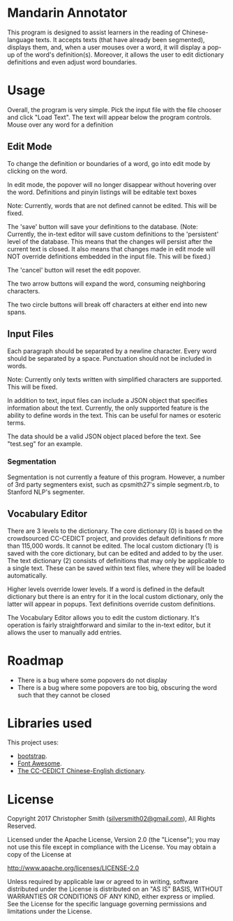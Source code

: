 # Mandarin Annotator

This program is designed to assist learners in the reading of Chinese-language texts. It accepts texts (that have already been segmented), displays them, and, when a user mouses over a word, it will display a pop-up of the word's definition(s). Moreover, it allows the user to edit dictionary definitions and even adjust word boundaries.

# Usage

Overall, the program is very simple. Pick the input file with the file chooser and click "Load Text". The text will appear below the program controls. Mouse over any word for a definition

## Edit Mode

To change the definition or boundaries of a word, go into edit mode by clicking on the word.

In edit mode, the popover will no longer disappear without hovering over the word. Definitions and pinyin listings will be editable text boxes

Note: Currently, words that are not defined cannot be edited. This will be fixed.

The 'save' button will save your definitions to the database. (Note: Currently, the in-text editor will save custom definitions to the 'persistent' level of the database. This means that the changes will persist after the current text is closed. It also means that changes made in edit mode will NOT override definitions embedded in the input file. This will be fixed.)

The 'cancel' button will reset the edit popover.

The two arrow buttons will expand the word, consuming neighboring characters.

The two circle buttons will break off characters at either end into new spans.

## Input Files

Each paragraph should be separated by a newline character. Every word should be separated by a space. Punctuation should not be included in words.

Note: Currently only texts written with simplified characters are supported. This will be fixed.

In addition to text, input files can include a JSON object that specifies information about the text. Currently, the only supported feature is the ability to define words in the text. This can be useful for names or esoteric terms.

The data should be a valid JSON object placed before the text. See "test.seg" for an example.

### Segmentation

Segmentation is not currently a feature of this program. However, a number of 3rd party segmenters exist, such as cpsmith27's simple segment.rb, to Stanford NLP's segmenter.

## Vocabulary Editor

There are 3 levels to the dictionary. The core dictionary (0) is based on the crowdsourced CC-CEDICT project, and provides default definitions fr more than 115,000 words. It cannot be edited. The local custom dictionary (1) is saved with the core dictionary, but can be edited and added to by the user. The text dictionary (2) consists of definitions that may only be applicable to a single text. These can be saved within text files, where they will be loaded automatically.

Higher levels override lower levels. If a word is defined in the default dictionary but there is an entry for it in the local custom dictionary, only the latter will appear in popups. Text definitions override custom definitions.

The Vocabulary Editor allows you to edit the custom dictionary. It's operation is fairly straightforward and similar to the in-text editor, but it allows the user to manually add entries.

# Roadmap

* There is a bug where some popovers do not display
* There is a bug where some popovers are too big, obscuring the word such that they cannot be closed

# Libraries used

This project uses:

- [bootstrap](http://getbootstrap.com/).
- [Font Awesome](http://fontawesome.io/).
- [The CC-CEDICT Chinese-English dictionary](https://www.mdbg.net/chinese/dictionary?page=cedict).

# License

Copyright 2017 Christopher Smith (silversmith02@gmail.com), All Rights Reserved.

Licensed under the Apache License, Version 2.0 (the "License"); you may not use this file except in compliance with the License. You may obtain a copy of the License at

http://www.apache.org/licenses/LICENSE-2.0

Unless required by applicable law or agreed to in writing, software distributed under the License is distributed on an "AS IS" BASIS, WITHOUT WARRANTIES OR CONDITIONS OF ANY KIND, either express or implied. See the License for the specific language governing permissions and limitations under the License.
